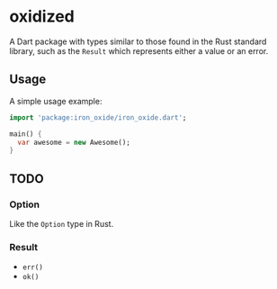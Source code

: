 # oxidized

A Dart package with types similar to those found in the Rust standard library,
such as the `Result` which represents either a value or an error.

## Usage

A simple usage example:

```dart
import 'package:iron_oxide/iron_oxide.dart';

main() {
  var awesome = new Awesome();
}
```

## TODO

### Option

Like the `Option` type in Rust.

### Result

- `err()`
- `ok()`
